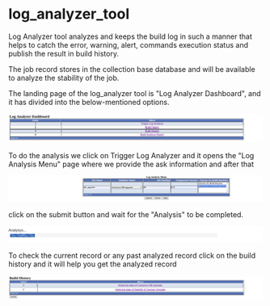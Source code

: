 # log_analyzer_tool

Log Analyzer tool analyzes and keeps the build log in such a manner that helps to catch the error, warning, alert, commands execution status and publish the result in build history.

The job record stores in the collection base database and will be available to analyze the stability of the job.

The landing page of the log_analyzer tool is "Log Analyzer Dashboard", and it has divided into the below-mentioned options.

![picture](lib/static/img/log_analyzer_dashboard.png)

To do the analysis we click on Trigger Log Analyzer and it opens the "Log Analysis Menu" page where we provide the ask information and after that

![picture](lib/static/img/log_analysis_menu.png)

click on the submit button and wait for the "Analysis" to be completed.

![picture](lib/static/img/analysis.png)

To check the current record or any past analyzed record click on the build history and it will help you get the analyzed record

![picture](lib/static/img/build_history.png)